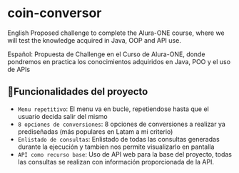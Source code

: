 # coin-conversor
English
Proposed challenge to complete the Alura-ONE course, where we will test the knowledge acquired in Java, OOP and API use.

Español:
Propuesta de Challenge en el Curso de Alura-ONE, donde pondremos en practica los conocimientos adquiridos en Java, POO y el uso de APIs

## :hammer:Funcionalidades del proyecto
- `Menu repetitivo`: El menu va en bucle, repetiendose hasta que el usuario decida salir del mismo
- `8 opciones de conversiones`: 8 opciones de conversiones a realizar ya prediseñadas (más populares en Latam a mi criterio) 
- `Enlistado de consultas`: Enlistado de todas las consultas generadas durante la ejecución y tambien nos permite visualizarlo en pantalla 
- `API como recurso base`: Uso de API web para la base del proyecto, todas las consultas se realizan con información proporcionada de la API.